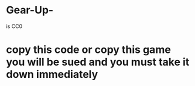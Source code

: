 # Gear-Up-

is CC0 

# copy this code or copy this game you will be sued and you must take it down immediately

